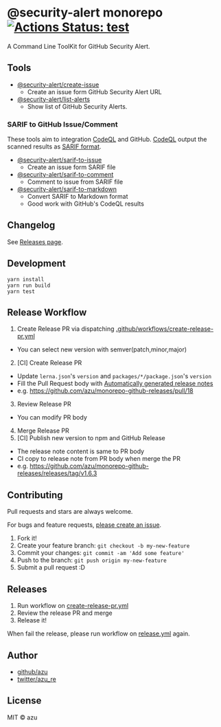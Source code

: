 # @security-alert monorepo [![Actions Status: test](https://github.com/security-alert/security-alert/workflows/test/badge.svg)](https://github.com/security-alert/security-alert/actions?query=workflow%3A"test")

A Command Line ToolKit for GitHub Security Alert.

## Tools

- [@security-alert/create-issue](packages/create-issue)
    - Create an issue form GitHub Security Alert URL
- [@security-alert/list-alerts](packages/list-alerts)
    - Show list of GitHub Security Alerts.

### SARIF to GitHub Issue/Comment

These tools aim to integration [CodeQL](https://securitylab.github.com/tools/codeql) and GitHub.
[CodeQL](https://securitylab.github.com/tools/codeql) output the scanned results as [SARIF format](https://help.semmle.com/codeql/codeql-cli/reference/sarif-overview.html).

- [@security-alert/sarif-to-issue](packages/sarif-to-issue)
    - Create an issue form SARIF file
- [@security-alert/sarif-to-comment](packages/sarif-to-comment)
    - Comment to issue from SARIF file
- [@security-alert/sarif-to-markdown](packages/sarif-to-markdown)
    - Convert SARIF to Markdown format
    - Good work with GitHub's CodeQL results

## Changelog

See [Releases page](https://github.com/security-alert/create-security-alert-issue/releases).

## Development

    yarn install
    yarn run build
    yarn test
    
## Release Workflow

1. Create Release PR via dispatching [.github/workflows/create-release-pr.yml](https://github.com/security-alert/security-alert/actions/workflows/create-release-pr.yml)
  - You can select new version with semver(patch,minor,major)
2. [CI] Create Release PR
  - Update `lerna.json`'s `version` and `packages/*/package.json`'s `version`
  - Fill the Pull Request body with [Automatically generated release notes](https://docs.github.com/en/repositories/releasing-projects-on-github/automatically-generated-release-notes)
  - e.g. https://github.com/azu/monorepo-github-releases/pull/18
3. Review Release PR
  - You can modify PR body
4. Merge Release PR
5. [CI] Publish new version to npm and GitHub Release
  - The release note content is same to PR body
  - CI copy to release note from PR body when merge the PR
  - e.g. https://github.com/azu/monorepo-github-releases/releases/tag/v1.6.3

## Contributing

Pull requests and stars are always welcome.

For bugs and feature requests, [please create an issue](https://github.com/security-alert/create-security-alert-issue/issues).

1. Fork it!
2. Create your feature branch: `git checkout -b my-new-feature`
3. Commit your changes: `git commit -am 'Add some feature'`
4. Push to the branch: `git push origin my-new-feature`
5. Submit a pull request :D

## Releases

1. Run workflow on [create-release-pr.yml](https://github.com/security-alert/security-alert/actions/workflows/create-release-pr.yml)
2. Review the release PR and merge
3. Release it!

When fail the release, please run workflow on [release.yml](https://github.com/security-alert/security-alert/actions/workflows/release.yml) again.

## Author

- [github/azu](https://github.com/azu)
- [twitter/azu_re](https://twitter.com/azu_re)

## License

MIT © azu
